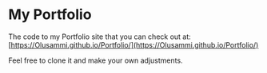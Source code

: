 # My Portfolio

The code to my Portfolio site that you can check out at: [https://Olusammi.github.io/Portfolio/](https://Olusammi.github.io/Portfolio/)

Feel free to clone it and make your own adjustments.

